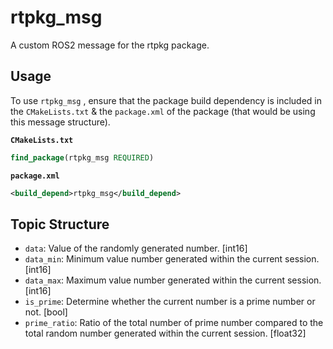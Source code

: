 # rtpkg_msg
A custom ROS2 message for the rtpkg package.



## Usage

To use  `rtpkg_msg` , ensure that the package build dependency is included in the `CMakeLists.txt` & the `package.xml` of the package (that would be using this message structure). 

**`CMakeLists.txt`**

```cmake
find_package(rtpkg_msg REQUIRED)
```

**`package.xml`**

```xml
<build_depend>rtpkg_msg</build_depend>
```



## Topic Structure

- `data`: Value of the randomly generated number. [int16]
- `data_min`: Minimum value number generated within the current session. [int16]
- `data_max`: Maximum value number generated within the current session. [int16]
- `is_prime`:  Determine whether the current number is a prime number or not. [bool]
- `prime_ratio`: Ratio of the total number of prime number compared to the total random number generated within the current session. [float32]
